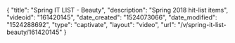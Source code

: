 {
    "title": "Spring IT LIST - Beauty",
    "description": "Spring 2018 hit-list items",
    "videoid": "161420145",
    "date_created": "1524073066",
    "date_modified": "1524288692",
    "type": "captivate",
    "layout": "video",
    "url": "\/v\/spring-it-list-beauty\/161420145"
}